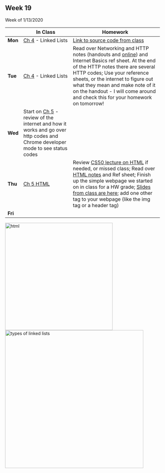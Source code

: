 <meta http-equiv="refresh" content="300"/>

## Week 19  
Week of 1/13/2020 

  |       |In Class               |Homework   |
  |-------|---------              |---------  |
  |**Mon**|[Ch 4](/ap/curriculum/4/) - Linked Lists |[Link to source code from class](https://cdn.cs50.net/2018/fall/lectures/4/src4.pdf) |
  |**Tue**|[Ch 4](/ap/curriculum/4/) - Linked Lists |Read over Networking and HTTP notes (handouts and [online](/ap/curriculum/5/notes/#networking)) and Internet Basics ref sheet. At the end of the HTTP notes there are several HTTP codes; Use your reference sheets, or the internet to figure out what they mean and make note of it on the handout - I will come around and check this for your homework on tomorrow! |
  |**Wed**|Start on [Ch 5](/ap/curriculum/5/) - review of the internet and how it works and go over http codes and Chrome developer mode to see status codes | |
  |**Thu**|[Ch 5 HTML](/ap/curriculum/5/) |Review [CS50 lecture on HTML](https://video.cs50.net/2018/fall/lectures/5?t=29m23s) if needed, or missed class; Read over [HTML notes](/ap/curriculum/5/notes/#html) and Ref sheet; Finish up the simple webpage we started on in class for a HW grade; [Slides from class are here](\ap\assets\pdfs\html-hw.pdf); add one other tag to your webpage (like the img tag or a header tag) |
  |**Fri**| | |

<img src="https://cdn.lynda.com/course/170427/170427-637140057855786367-16x9.jpg" alt="html" height="350">

<br>

<img src="https://i1.faceprep.in/Companies-1/types-of-linked-list.png" alt="types of linked lists" height="450">

